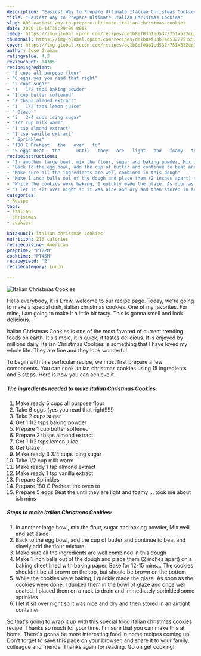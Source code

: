 ```yaml
---
description: "Easiest Way to Prepare Ultimate Italian Christmas Cookies"
title: "Easiest Way to Prepare Ultimate Italian Christmas Cookies"
slug: 806-easiest-way-to-prepare-ultimate-italian-christmas-cookies
date: 2020-10-14T15:29:00.006Z
image: https://img-global.cpcdn.com/recipes/de1b8ef03b1ed532/751x532cq70/italian-christmas-cookies-recipe-main-photo.jpg
thumbnail: https://img-global.cpcdn.com/recipes/de1b8ef03b1ed532/751x532cq70/italian-christmas-cookies-recipe-main-photo.jpg
cover: https://img-global.cpcdn.com/recipes/de1b8ef03b1ed532/751x532cq70/italian-christmas-cookies-recipe-main-photo.jpg
author: Jose Graham
ratingvalue: 4.3
reviewcount: 14385
recipeingredient:
- "5 cups all purpose flour"
- "6 eggs yes you read that right"
- "2 cups sugar"
- "1   1/2 tsps baking powder"
- "1 cup butter softened"
- "2 tbsps almond extract"
- "1   1/2 tsps lemon juice"
- " Glaze "
- "3   3/4 cups icing sugar"
- "1/2 cup milk warm"
- "1 tsp almond extract"
- "1 tsp vanilla extract"
- " Sprinkles"
- "180 C Preheat   the   oven   to"
- "5 eggs Beat   the      until   they   are   light   and   foamy   took   me   about   ish   mins"
recipeinstructions:
- "In another large bowl, mix the flour, sugar and baking powder, Mix well and set aside"
- "Back to the egg bowl, add the cup of butter and continue to beat and slowly add the flour mixture"
- "Make sure all the ingredients are well combined in this dough"
- "Make 1 inch balls out of the dough and place them (2 inches apart) on a baking sheet lined with baking paper. Bake for 12-15 mins... The cookies shouldn&#39;t be all brown on the top, but should be brown on the bottom"
- "While the cookies were baking, I quickly made the glaze. As soon as the cookies were done, I dunked them in the bowl of glaze and once well coated, I placed them on a rack to drain and immediately sprinkled some sprinkles"
- "I let it sit over night so it was nice and dry and then stored in an airtight container"
categories:
- Recipe
tags:
- italian
- christmas
- cookies

katakunci: italian christmas cookies 
nutrition: 216 calories
recipecuisine: American
preptime: "PT22M"
cooktime: "PT45M"
recipeyield: "2"
recipecategory: Lunch

---
```



![Italian Christmas Cookies](https://img-global.cpcdn.com/recipes/de1b8ef03b1ed532/751x532cq70/italian-christmas-cookies-recipe-main-photo.jpg)

Hello everybody, it is Drew, welcome to our recipe page. Today, we're going to make a special dish, italian christmas cookies. One of my favorites. For mine, I am going to make it a little bit tasty. This is gonna smell and look delicious.

Italian Christmas Cookies is one of the most favored of current trending foods on earth. It's simple, it is quick, it tastes delicious. It is enjoyed by millions daily. Italian Christmas Cookies is something that I have loved my whole life. They are fine and they look wonderful.




To begin with this particular recipe, we must first prepare a few components. You can cook italian christmas cookies using 15 ingredients and 6 steps. Here is how you can achieve it.

<!--inarticleads1-->

##### The ingredients needed to make Italian Christmas Cookies:

1. Make ready 5 cups all purpose flour
1. Take 6 eggs (yes you read that right!!!!!)
1. Take 2 cups sugar
1. Get 1   1/2 tsps baking powder
1. Prepare 1 cup butter softened
1. Prepare 2 tbsps almond extract
1. Get 1   1/2 tsps lemon juice
1. Get  Glaze :
1. Make ready 3   3/4 cups icing sugar
1. Take 1/2 cup milk warm
1. Make ready 1 tsp almond extract
1. Make ready 1 tsp vanilla extract
1. Prepare  Sprinkles
1. Prepare 180 C Preheat   the   oven   to
1. Prepare 5 eggs Beat   the      until   they   are   light   and   foamy ...  took   me   about   ish   mins




<!--inarticleads2-->

##### Steps to make Italian Christmas Cookies:

1. In another large bowl, mix the flour, sugar and baking powder, Mix well and set aside
1. Back to the egg bowl, add the cup of butter and continue to beat and slowly add the flour mixture
1. Make sure all the ingredients are well combined in this dough
1. Make 1 inch balls out of the dough and place them (2 inches apart) on a baking sheet lined with baking paper. Bake for 12-15 mins... The cookies shouldn&#39;t be all brown on the top, but should be brown on the bottom
1. While the cookies were baking, I quickly made the glaze. As soon as the cookies were done, I dunked them in the bowl of glaze and once well coated, I placed them on a rack to drain and immediately sprinkled some sprinkles
1. I let it sit over night so it was nice and dry and then stored in an airtight container




So that's going to wrap it up with this special food italian christmas cookies recipe. Thanks so much for your time. I'm sure that you can make this at home. There's gonna be more interesting food in home recipes coming up. Don't forget to save this page on your browser, and share it to your family, colleague and friends. Thanks again for reading. Go on get cooking!
